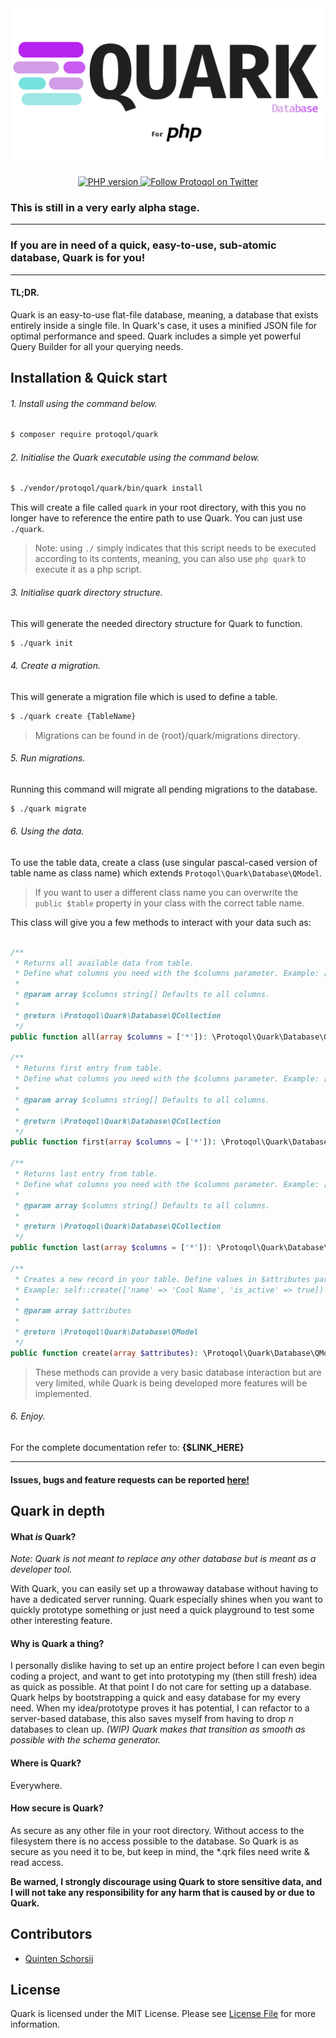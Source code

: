 <div>
    <img alt="Quark" src="./assets/qrk-social-preview.jpg"/>
</div>

<p align="center">
    <a href="https://packagist.org/packages/protoqol/quark">
	    <img alt="PHP version" src="https://img.shields.io/badge/php-%5E7.2.5-lightblue.svg"/>	
    </a>
    <a href="https://twitter.com/intent/follow?screen_name=Protoqol_XYZ">
        <img src="https://img.shields.io/twitter/follow/Protoqol_XYZ.svg?label=%40Protoqol_XYZ&style=social"
            alt="Follow Protoqol on Twitter">
    </a>
</p>

### This is still in a very early alpha stage.

---

### If you are in need of a quick, easy-to-use, sub-atomic database, Quark is for you!

---

#### TL;DR.

Quark is an easy-to-use flat-file database, meaning, a database that exists entirely inside a single file. In Quark's
case, it uses a minified JSON file for optimal performance and speed. Quark includes a simple yet powerful Query Builder
for all your querying needs.

## Installation & Quick start

<a name="install_quick_start"/>

###### 1. Install using the command below.

```bash
$ composer require protoqol/quark
```

###### 2. Initialise the Quark executable using the command below.

```bash
$ ./vendor/protoqol/quark/bin/quark install
```

This will create a file called `quark` in your root directory, with this you no longer have to reference the entire path
to use Quark. You can just use `./quark`.

> Note: using `./` simply indicates that this script needs to be executed according to its contents, meaning, you can also use `php quark` to execute it as a php script.

###### 3. Initialise quark directory structure.

This will generate the needed directory structure for Quark to function.

```bash
$ ./quark init
```

###### 4. Create a migration.

This will generate a migration file which is used to define a table.

```bash
$ ./quark create {TableName}
```

> Migrations can be found in de {root}/quark/migrations directory.

###### 5. Run migrations.

Running this command will migrate all pending migrations to the database.

```bash
$ ./quark migrate
```

###### 6. Using the data.

To use the table data, create a class (use singular pascal-cased version of table name as class name) which
extends `Protoqol\Quark\Database\QModel`.
> If you want to user a different class name you can overwrite the `public $table` property in your class with the correct table name.

This class will give you a few methods to interact with your data such as:

```php

/**
 * Returns all available data from table. 
 * Define what columns you need with the $columns parameter. Example: ['id', 'name'], this only returns 'id' & 'name' columns.
 * 
 * @param array $columns string[] Defaults to all columns.
 * 
 * @return \Protoqol\Quark\Database\QCollection
 */
public function all(array $columns = ['*']): \Protoqol\Quark\Database\QCollection

/**
 * Returns first entry from table.
 * Define what columns you need with the $columns parameter. Example: ['id', 'name'], this only returns 'id' & 'name' columns.
 * 
 * @param array $columns string[] Defaults to all columns.
 * 
 * @return \Protoqol\Quark\Database\QCollection
 */
public function first(array $columns = ['*']): \Protoqol\Quark\Database\QCollection

/**
 * Returns last entry from table.
 * Define what columns you need with the $columns parameter. Example: ['id', 'name'], this only returns 'id' & 'name' columns.
 * 
 * @param array $columns string[] Defaults to all columns.
 * 
 * @return \Protoqol\Quark\Database\QCollection
 */
public function last(array $columns = ['*']): \Protoqol\Quark\Database\QCollection

/**
 * Creates a new record in your table. Define values in $attributes parameter.
 * Example: self::create(['name' => 'Cool Name', 'is_active' => true])
 *
 * @param array $attributes 
 *                         
 * @return \Protoqol\Quark\Database\QModel
 */
public function create(array $attributes): \Protoqol\Quark\Database\QModel

```

> These methods can provide a very basic database interaction but are very limited, while Quark is being developed more features will be implemented.

###### 6. Enjoy.

For the complete documentation refer to: __{$LINK_HERE}__

---

#### Issues, bugs and feature requests can be reported [here!](https://github.com/Protoqol/Quark/issues/new/choose)

## Quark in depth

<a name="in_depth"/>

#### What _*is*_ Quark?

<a name="what"/>

_Note: Quark is not meant to replace any other database but is meant as a developer tool._

With Quark, you can easily set up a throwaway database without having to have a dedicated server running. Quark
especially shines when you want to quickly prototype something or just need a quick playground to test some other
interesting feature.

#### Why is Quark a thing?

<a name="why"/>

I personally dislike having to set up an entire project before I can even begin coding a project, and want to get into
prototyping my (then still fresh)
idea as quick as possible. At that point I do not care for setting up a database. Quark helps by bootstrapping a quick
and easy database for my every need. When my idea/prototype proves it has potential, I can refactor to a server-based
database, this also saves myself from having to drop _n_ databases to clean up. _(WIP) Quark makes that transition as
smooth as possible with the schema generator._

#### Where is Quark?

<a name="where"/>

Everywhere.

#### How secure is Quark?

<a name="secure"/>

As secure as any other file in your root directory. Without access to the filesystem there is no access possible to the
database. So Quark is as secure as you need it to be, but keep in mind, the *.qrk files need write & read access.

**Be warned, I strongly discourage using Quark to store sensitive data, and I will not take any responsibility for any
harm that is caused by or due to Quark.**

## Contributors

<a name="contributors"/>

- [Quinten Schorsij](https://github.com/QuintenJustus)

## License

Quark is licensed under the MIT License. Please see [License File](LICENSE) for more information.
